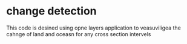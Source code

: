 # change detection
<p>This code is desined using opne layers application to veasuviligea the cahnge of land and oceasn for any cross section intervels</p>
  
